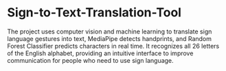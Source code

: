 # Sign-to-Text-Translation-Tool
The project uses computer vision and machine learning to translate sign language gestures into text, MediaPipe detects handprints, and Random Forest Classifier predicts characters in real time. It recognizes all 26 letters of the English alphabet, providing an intuitive interface to improve communication for people who need to use sign language.
